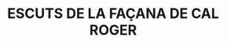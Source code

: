 ---
layout: patrimoni-details
title:  "ESCUTS DE LA FAÇANA DE CAL ROGER"
alt_title: null
class: "Element"
area: null
protection: null
addition_date: null
cat_code: null
cbp_code: "BCIN CH09"
image: "Escuts_Facana_Cal_Roger.jpg"
card: null
collections: ["patrimoni-arquitectonic", "bcin-previstos-cbp"]
coordinates:
  - group1:
        - [1.461424641207573, 42.357291430560544]
        - [1.461458290837212, 42.357294860680319]
        - [1.461491006159387, 42.357171990669869]
        - [1.461454159483498, 42.357167921953888]
        - [1.461424641207573, 42.357291430560544]
---